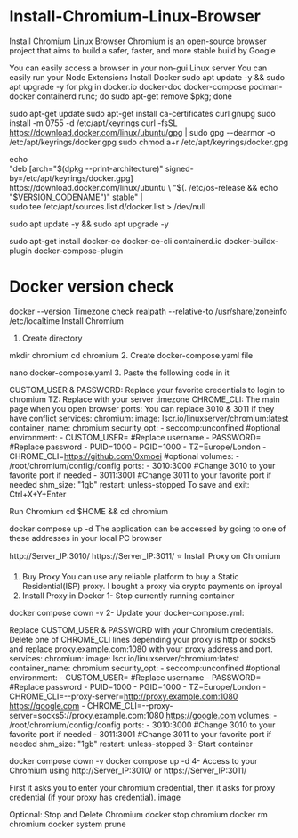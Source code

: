 # Install-Chromium-Linux-Browser
Install Chromium Linux Browser
Chromium is an open-source browser project that aims to build a safer, faster, and more stable build by Google

You can easily access a browser in your non-gui Linux server
You can easily run your Node Extensions
Install Docker
sudo apt update -y && sudo apt upgrade -y
for pkg in docker.io docker-doc docker-compose podman-docker containerd runc; do sudo apt-get remove $pkg; done

sudo apt-get update
sudo apt-get install ca-certificates curl gnupg
sudo install -m 0755 -d /etc/apt/keyrings
curl -fsSL https://download.docker.com/linux/ubuntu/gpg | sudo gpg --dearmor -o /etc/apt/keyrings/docker.gpg
sudo chmod a+r /etc/apt/keyrings/docker.gpg

echo \
  "deb [arch="$(dpkg --print-architecture)" signed-by=/etc/apt/keyrings/docker.gpg] https://download.docker.com/linux/ubuntu \
  "$(. /etc/os-release && echo "$VERSION_CODENAME")" stable" | \
  sudo tee /etc/apt/sources.list.d/docker.list > /dev/null

sudo apt update -y && sudo apt upgrade -y

sudo apt-get install docker-ce docker-ce-cli containerd.io docker-buildx-plugin docker-compose-plugin

# Docker version check
docker --version
Timezone check
realpath --relative-to /usr/share/zoneinfo /etc/localtime
Install Chromium
1. Create directory

mkdir chromium
cd chromium
2. Create docker-compose.yaml file

nano docker-compose.yaml
3. Paste the following code in it

CUSTOM_USER & PASSWORD: Replace your favorite credentials to login to chromium
TZ: Replace with your server timezone
CHROME_CLI: The main page when you open browser
ports: You can replace 3010 & 3011 if they have conflict
services:
  chromium:
    image: lscr.io/linuxserver/chromium:latest
    container_name: chromium
    security_opt:
      - seccomp:unconfined #optional
    environment:
      - CUSTOM_USER=     #Replace username
      - PASSWORD=    #Replace password
      - PUID=1000
      - PGID=1000
      - TZ=Europe/London
      - CHROME_CLI=https://github.com/0xmoei #optional
    volumes:
      - /root/chromium/config:/config
    ports:
      - 3010:3000   #Change 3010 to your favorite port if needed
      - 3011:3001   #Change 3011 to your favorite port if needed
    shm_size: "1gb"
    restart: unless-stopped
To save and exit: Ctrl+X+Y+Enter

Run Chromium
cd $HOME && cd chromium

docker compose up -d
The application can be accessed by going to one of these addresses in your local PC browser

http://Server_IP:3010/
https://Server_IP:3011/
⭐ Install Proxy on Chromium
1) Buy Proxy
You can use any reliable platform to buy a Static Residential(ISP) proxy.
I bought a proxy via crypto payments on iproyal
2) Install Proxy in Docker
1- Stop currently running container

docker compose down -v
2- Update your docker-compose.yml:

Replace CUSTOM_USER & PASSWORD with your Chromium credentials.
Delete one of CHROME_CLI lines depending your proxy is http or socks5 and replace proxy.example.com:1080 with your proxy address and port.
services:
  chromium:
    image: lscr.io/linuxserver/chromium:latest
    container_name: chromium
    security_opt:
      - seccomp:unconfined #optional
    environment:
      - CUSTOM_USER=     #Replace username
      - PASSWORD=    #Replace password
      - PUID=1000
      - PGID=1000
      - TZ=Europe/London
      - CHROME_CLI=--proxy-server=http://proxy.example.com:1080 https://google.com
      - CHROME_CLI=--proxy-server=socks5://proxy.example.com:1080 https://google.com
    volumes:
      - /root/chromium/config:/config
    ports:
      - 3010:3000   #Change 3010 to your favorite port if needed
      - 3011:3001   #Change 3011 to your favorite port if needed
    shm_size: "1gb"
    restart: unless-stopped
3- Start container

docker compose down -v
docker compose up -d
4- Access to your Chromium using http://Server_IP:3010/ or https://Server_IP:3011/

First it asks you to enter your chromium credential, then it asks for proxy credential (if your proxy has credential).
image

Optional: Stop and Delete Chromium
docker stop chromium
docker rm chromium
docker system prune
